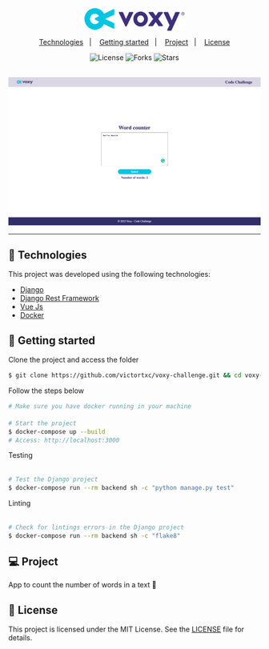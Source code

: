 <div align="center">
    <img align="center" alt="Voxy Challenge" title="Voxy Challenge" src="frontend/public/img/Voxy_logo.png" width="200" />
</div>

<p align="center">
  <a href="#-technologies">Technologies</a>&nbsp;&nbsp;&nbsp;|&nbsp;&nbsp;&nbsp;
  <a href="#-getting-started">Getting started</a>&nbsp;&nbsp;&nbsp;|&nbsp;&nbsp;&nbsp;
  <a href="#-project">Project</a>&nbsp;&nbsp;&nbsp;|&nbsp;&nbsp;&nbsp;
  <a href="#-license">License</a>
</p>

<p align="center">
  <img  src="https://img.shields.io/static/v1?label=license&message=MIT&color=FFFFFF&labelColor=32B768" alt="License">
  
  <img src="https://img.shields.io/github/forks/victortxc/voxy-challenge?label=forks&message=MIT&color=FFFFFF&labelColor=32B768" alt="Forks">

  <img src="https://img.shields.io/github/stars/victortxc/voxy-challenge?label=stars&message=MIT&color=FFFFFF&labelColor=32B768" alt="Stars">
</p>

<br>

<div align="center">
  <img alt="PlantManagerPreview" src="img/voxy-challenge.png">
</div>

---

## 🧪 Technologies

This project was developed using the following technologies:

-   [Django](https://www.djangoproject.com/)
-   [Django Rest Framework](https://www.django-rest-framework.org/)
-   [Vue Js](https://vuejs.org/)
-   [Docker](https://www.docker.com/)

## 🚀 Getting started

Clone the project and access the folder

```bash
$ git clone https://github.com/victortxc/voxy-challenge.git && cd voxy-challenge
```

Follow the steps below

```bash
# Make sure you have docker running in your machine

# Start the project
$ docker-compose up --build
# Access: http://localhost:3000
```

Testing

```bash

# Test the Django project
$ docker-compose run --rm backend sh -c "python manage.py test"
```

Linting

```bash

# Check for lintings errors in the Django project
$ docker-compose run --rm backend sh -c "flake8"
```

## 💻 Project

App to count the number of words in a text 💬

## 📝 License

This project is licensed under the MIT License. See the [LICENSE](LICENSE.md) file for details.

